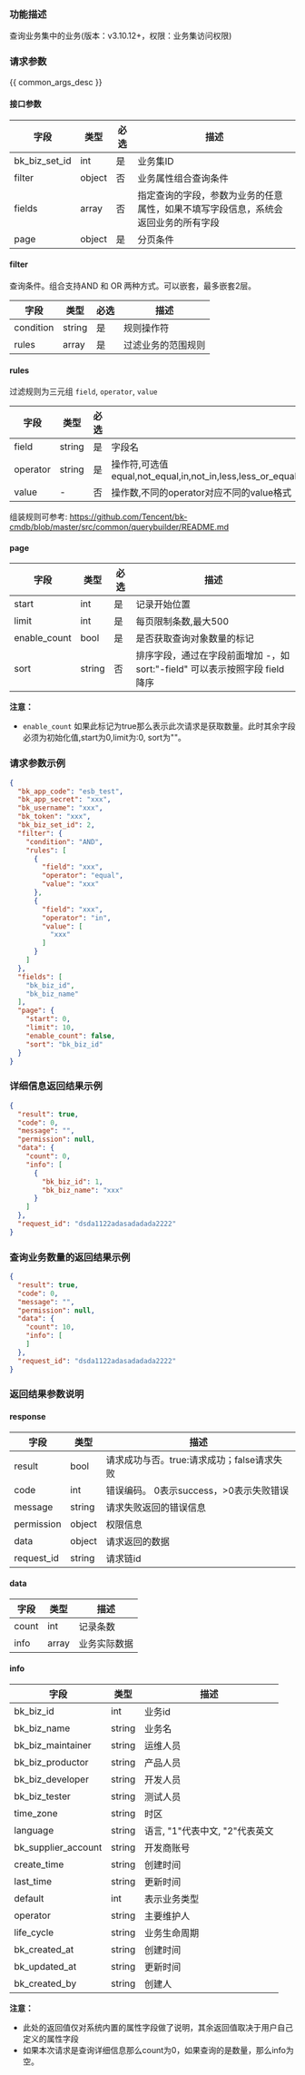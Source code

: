 ### 功能描述

查询业务集中的业务(版本：v3.10.12+，权限：业务集访问权限)

### 请求参数

{{ common_args_desc }}

#### 接口参数

| 字段            | 类型     | 必选 | 描述                                        |
|---------------|--------|----|-------------------------------------------|
| bk_biz_set_id | int    | 是  | 业务集ID                                     |
| filter        | object | 否  | 业务属性组合查询条件                                |
| fields        | array  | 否  | 指定查询的字段，参数为业务的任意属性，如果不填写字段信息，系统会返回业务的所有字段 |
| page          | object | 是  | 分页条件                                      |

#### filter

查询条件。组合支持AND 和 OR 两种方式。可以嵌套，最多嵌套2层。

| 字段        | 类型     | 必选 | 描述        |
|-----------|--------|----|-----------|
| condition | string | 是  | 规则操作符     |
| rules     | array  | 是  | 过滤业务的范围规则 |

#### rules

过滤规则为三元组 `field`, `operator`, `value`

| 字段       | 类型     | 必选 | 描述                                                                                                |
|----------|--------|----|---------------------------------------------------------------------------------------------------|
| field    | string | 是  | 字段名                                                                                               |
| operator | string | 是  | 操作符,可选值 equal,not_equal,in,not_in,less,less_or_equal,greater,greater_or_equal,between,not_between |
| value    | -      | 否  | 操作数,不同的operator对应不同的value格式                                                                       |

组装规则可参考: <https://github.com/Tencent/bk-cmdb/blob/master/src/common/querybuilder/README.md>

#### page

| 字段           | 类型     | 必选 | 描述                                                        |
|--------------|--------|----|-----------------------------------------------------------|
| start        | int    | 是  | 记录开始位置                                                    |
| limit        | int    | 是  | 每页限制条数,最大500                                              |
| enable_count | bool   | 是  | 是否获取查询对象数量的标记                                             |
| sort         | string | 否  | 排序字段，通过在字段前面增加 -，如 sort:&#34;-field&#34; 可以表示按照字段 field降序 |

**注意：**

- `enable_count` 如果此标记为true那么表示此次请求是获取数量。此时其余字段必须为初始化值,start为0,limit为:0, sort为""。

### 请求参数示例

```json
{
  "bk_app_code": "esb_test",
  "bk_app_secret": "xxx",
  "bk_username": "xxx",
  "bk_token": "xxx",
  "bk_biz_set_id": 2,
  "filter": {
    "condition": "AND",
    "rules": [
      {
        "field": "xxx",
        "operator": "equal",
        "value": "xxx"
      },
      {
        "field": "xxx",
        "operator": "in",
        "value": [
          "xxx"
        ]
      }
    ]
  },
  "fields": [
    "bk_biz_id",
    "bk_biz_name"
  ],
  "page": {
    "start": 0,
    "limit": 10,
    "enable_count": false,
    "sort": "bk_biz_id"
  }
}
```

### 详细信息返回结果示例

```json
{
  "result": true,
  "code": 0,
  "message": "",
  "permission": null,
  "data": {
    "count": 0,
    "info": [
      {
        "bk_biz_id": 1,
        "bk_biz_name": "xxx"
      }
    ]
  },
  "request_id": "dsda1122adasadadada2222"
}
```

### 查询业务数量的返回结果示例

```json
{
  "result": true,
  "code": 0,
  "message": "",
  "permission": null,
  "data": {
    "count": 10,
    "info": [
    ]
  },
  "request_id": "dsda1122adasadadada2222"
}
```

### 返回结果参数说明

#### response

| 字段         | 类型     | 描述                         |
|------------|--------|----------------------------|
| result     | bool   | 请求成功与否。true:请求成功；false请求失败 |
| code       | int    | 错误编码。 0表示success，>0表示失败错误  |
| message    | string | 请求失败返回的错误信息                |
| permission | object | 权限信息                       |
| data       | object | 请求返回的数据                    |
| request_id | string | 请求链id                      |

#### data

| 字段    | 类型    | 描述     |
|-------|-------|--------|
| count | int   | 记录条数   |
| info  | array | 业务实际数据 |

#### info

| 字段                  | 类型     | 描述                   |
|---------------------|--------|----------------------|
| bk_biz_id           | int    | 业务id                 |
| bk_biz_name         | string | 业务名                  |
| bk_biz_maintainer   | string | 运维人员                 |
| bk_biz_productor    | string | 产品人员                 |
| bk_biz_developer    | string | 开发人员                 |
| bk_biz_tester       | string | 测试人员                 |
| time_zone           | string | 时区                   |
| language            | string | 语言, "1"代表中文, "2"代表英文 |
| bk_supplier_account | string | 开发商账号                |
| create_time         | string | 创建时间                 |
| last_time           | string | 更新时间                 |
| default             | int    | 表示业务类型               |
| operator            | string | 主要维护人                |
| life_cycle          | string | 业务生命周期               |
| bk_created_at       | string | 创建时间                 |
| bk_updated_at       | string | 更新时间                 |
| bk_created_by       | string | 创建人                  |

**注意：**

- 此处的返回值仅对系统内置的属性字段做了说明，其余返回值取决于用户自己定义的属性字段
- 如果本次请求是查询详细信息那么count为0，如果查询的是数量，那么info为空。

